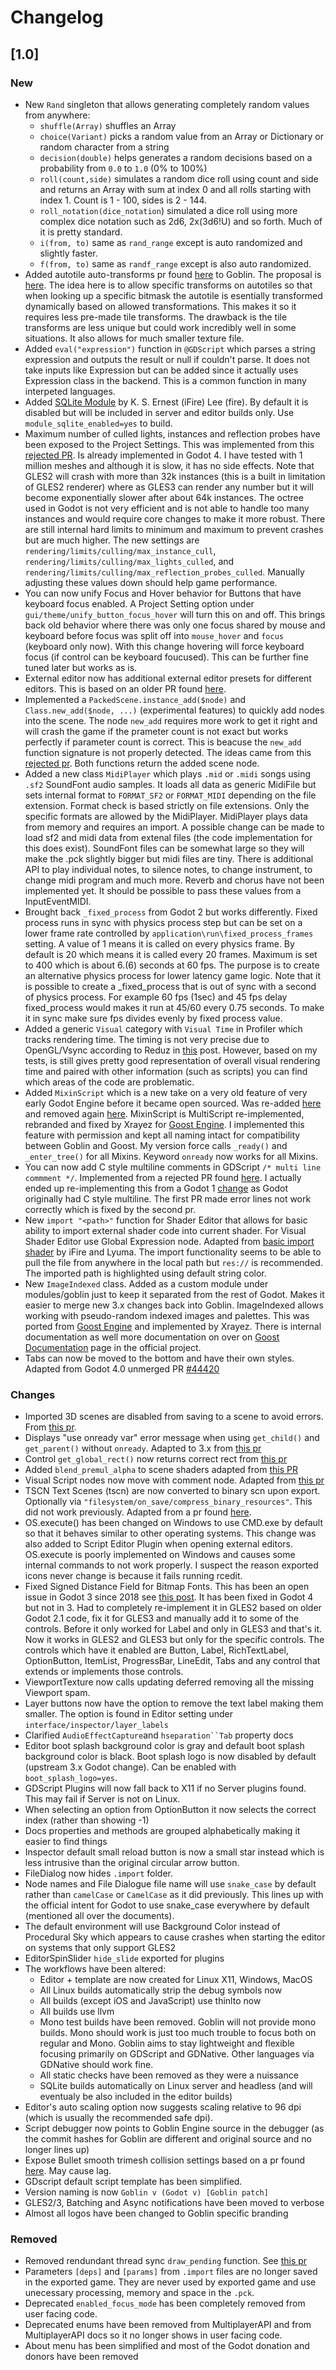 # Changelog


## [1.0]

### New

- New `Rand` singleton that allows generating completely random values from anywhere:
    * `shuffle(Array)` shuffles an Array
    * `choice(Variant)` picks a random value from an Array or Dictionary or random character from a string
    * `decision(double)` helps generates a random decisions based on a probability from `0.0` to `1.0` (0% to 100%)
    * `roll(count,side)` simulates a random dice roll using count and side and returns an Array with sum at index 0 and all rolls starting with index 1. Count is 1 - 100, sides is 2 - 144. 
    * `roll_notation(dice_notation`) simulated a dice roll using more complex dice notation such as 2d6, 2x(3d6!U) and so forth. Much of it is pretty standard.
    * `i(from, to)` same as `rand_range` except is auto randomized and slightly faster.
    * `f(from, to)` same as `randf_range` except is also auto randomized.
- Added autotile auto-transforms pr found [here](https://github.com/godotengine/godot/pull/39046) to Goblin. The proposal is [here](https://github.com/godotengine/godot-proposals/issues/893). The idea here is to allow specific transforms on autotiles so that when looking up a specific bitmask the autotile is esentially transformed dynamically based on allowed transformations. This makes it so it requires less pre-made tile transforms. The drawback is the tile transforms are less unique but could work incredibly well in some situations. It also allows for much smaller texture file.
- Added `eval("expression")` function in `@GDScript` which parses a string expression and outputs the result or null if couldn't parse. It does not take inputs like Expression but can be added since it actually uses Expression class in the backend. This is a common function in many interpeted languages. 
- Added [SQLite Module](https://github.com/godot-extended-libraries/godot-sqlite/tree/3.2) by K. S. Ernest (iFire) Lee (fire). By default it is disabled but will be included in server and editor builds only. Use `module_sqlite_enabled=yes` to build.
- Maximum number of culled lights, instances and reflection probes have been exposed to the Project Settings. This was implemented from this [rejected PR](https://github.com/godotengine/godot/pull/35447). Is already implemented in Godot 4. I have tested with 1 million meshes and although it is slow, it has no side effects. Note that GLES2 will crash with more than 32k instances (this is a built in limitation of GLES2 renderer) where as GLES3 can render any number but it will become exponentially slower after about 64k instances. The octree used in Godot is not very efficient and is not able to handle too many instances and would require core changes to make it more robust. There are still internal hard limits to minimum and maximum to prevent crashes but are much higher. The new settings are `rendering/limits/culling/max_instance_cull`, `rendering/limits/culling/max_lights_culled`, and `rendering/limits/culling/max_reflection_probes_culled`. Manually adjusting these values down should help game performance.
- You can now unify Focus and Hover behavior for Buttons that have keyboard focus enabled. A Project Setting option under `gui/theme/unify_button_focus_hover` will turn this on and off. This brings back old behavior where there was only one focus shared by mouse and keyboard before focus was split off into `mouse_hover` and `focus` (keyboard only now). With this change hovering will force keyboard focus (if control can be keyboard foucused). This can be further fine tuned later but works as is.
- External editor now has additional external editor presets for different editors. This is based on an older PR found [here](https://github.com/godotengine/godot/pull/42736).
- Implemented a `PackedScene.instance_add($node)` and `Class.new_add($node, ...)` (experimental features) to quickly add nodes into the scene. The node `new_add` requires more work to get it right and will crash the game if the prameter count is not exact but works perfectly if parameter count is correct. This is beacuse the `new_add` function signature is not properly detected. The ideas came from this [rejected pr](https://github.com/godotengine/godot/pull/33974). Both functions return the added scene node.
- Added a new class `MidiPlayer` which plays `.mid` or `.midi` songs using `.sf2` SoundFont audio samples. It loads all data as generic MidiFile but sets internal format to `FORMAT_SF2` or `FORMAT_MIDI` depending on the file extension. Format check is based strictly on file extensions. Only the specific formats are allowed by the MidiPlayer. MidiPlayer plays data from memory and requires an import. A possible change can be made to load sf2 and midi data from extenal files (the code implementation for this does exist). SoundFont files can be somewhat large so they will make the .pck slightly bigger but midi files are tiny. There is additional API to play individual notes, to silence notes, to change instrument, to change midi program and much more. Reverb and chorus have not been implemented yet. It should be possible to pass these values from a InputEventMIDI.
- Brought back `_fixed_process` from Godot 2 but works differently. Fixed process runs in sync with physics process step but can be set on a lower frame rate controlled by `application\run\fixed_process_frames` setting. A value of 1 means it is called on every physics frame. By default is 20 which means it is called every 20 frames. Maximum is set to 400 which is about 6.(6) seconds at 60 fps. The purpose is to create an alternative physics process for lower latency game logic. Note that it is possible to create a _fixed_process that is out of sync with a second of physics process. For example 60 fps (1sec) and 45 fps delay fixed_process would makes it run at 45/60 every 0.75 seconds. To make it in sync make sure fps divides evenly by fixed process value.
- Added a generic `Visual` category with `Visual Time` in Profiler which tracks rendering time. The timing is not very precise due to OpenGL/Vsync according to Reduz in [this](https://github.com/godotengine/godot/pull/19593#issuecomment-398041766) post. However, based on my tests, is still gives pretty good representation of overall visual rendering time and paired with other information (such as scripts) you can find which areas of the code are problematic.
- Added `MixinScript` which is a new take on a very old feature of very early Godot Engine before it became open sourced. Was re-added [here](https://github.com/godotengine/godot/pull/8502) and removed again [here](https://github.com/godotengine/godot/pull/8718). MixinScript is MultiScript re-implemented, rebranded and fixed by Xrayez for [Goost Engine](https://github.com/goostengine). I implemented this feature with permission and kept all naming intact for compatibility between Goblin and Goost. My version force calls `_ready()` and `_enter_tree()` for all Mixins. Keyword `onready` now works for all Mixins.
- You can now add C style multiline comments in GDScript `/* multi line commment */`. Implemented from a rejected PR found [here](https://github.com/godotengine/godot/pull/18258). I actually ended up re-implementing this from a Godot 1 [change](https://github.com/godotengine/godot/pull/838) as Godot originally had C style multiline. The first PR made error lines not work correctly which is fixed by the second pr.
- New `import "<path>"` function for Shader Editor that allows for basic ability to import external shader code into current shader. For Visual Shader Editor use Global Expression node. Adapted from [basic import shader](https://github.com/lyuma/godot/commit/c6b72f1f6632311aa39fe1a01ee7e982f621ed49) by iFire and Lyuma. The import functionality seems to be able to pull the file from anywhere in the local path but `res://` is recommended. The imported path is highlighted using default string color.
- New `ImageIndexed` class. Added as a custom module under modules/goblin just to keep it separated from the rest of Godot. Makes it easier to merge new 3.x changes back into Goblin. ImageIndexed allows working with pseudo-random indexed images and palettes. This was ported from [Goost Engine](https://github.com/goostengine) and implemented by Xrayez. There is internal documentation as well more documentation on over on [Goost Documentation](https://goost.readthedocs.io/en/latest/classes/class_imageindexed.html?highlight=imageindex) page in the official project.
- Tabs can now be moved to the bottom and have their own styles. Adapted from Godot 4.0 unmerged PR [#44420](https://github.com/godotengine/godot/pull/44420)

### Changes

- Imported 3D scenes are disabled from saving to a scene to avoid errors. From [this pr](https://github.com/godotengine/godot/pull/42367).
- Displays "use onready var" error message when using `get_child()` and `get_parent()` without `onready`. Adapted to 3.x from [this pr](https://github.com/godotengine/godot/pull/36889)
- Control `get_global_rect()` now returns correct rect from [this pr](https://github.com/godotengine/godot-proposals/issues/811)
- Added `blend_premul_alpha` to scene shaders adapted from [this PR](https://github.com/godotengine/godot/pull/36747)
- Visual Script nodes now move with comment node. Adapted from [this pr](https://github.com/godotengine/godot/pull/54970)
- TSCN Text Scenes (tscn) are now converted to binary scn upon export. Optionally via `"filesystem/on_save/compress_binary_resources"`. This did not work previously. Adapted from a pr found [here](https://github.com/godotengine/godot/pull/51096).
- OS.execute() has been changed on Windows to use CMD.exe by default so that it behaves similar to other operating systems. This change was also added to Script Editor Plugin when opening external editors. OS.execute is poorly implemented on Windows and causes some internal commands to not work properly. I suspect the reason exported icons never change is because it fails running rcedit.
- Fixed Signed Distance Field for Bitmap Fonts. This has been an open issue in Godot 3 since 2018 see [this post](https://github.com/godotengine/godot/issues/8022). It has been fixed in Godot 4 but not in 3. Had to completely re-implement it in GLES2 based on older Godot 2.1 code, fix it for GLES3 and manually add it to some of the controls. Before it only worked for Label and only in GLES3 and that's it. Now it works in GLES2 and GLES3 but only for the specific controls. The controls which have it enabled are Button, Label, RichTextLabel, OptionButton, ItemList, ProgressBar, LineEdit, Tabs and any control that extends or implements those controls.
- ViewportTexture now calls updating deferred removing all the missing Viewport spam.
- Layer buttons now have the option to remove the text label making them smaller. The option is found in Editor setting under `interface/inspector/layer_labels`
- Clarified `AudioEffectCapture`and `hseparation``Tab` property docs
- Editor boot splash background color is gray and default boot splash background color is black. Boot splash logo is now disabled by default (upstream 3.x Godot change). Can be enabled with `boot_splash_logo=yes`.
- GDScript Plugins will now fall back to X11 if no Server plugins found. This may fail if Server is not on Linux.
- When selecting an option from OptionButton it now selects the correct index (rather than showing -1)
- Docs properties and methods are grouped alphabetically making it easier to find things
- Inspector default small reload button is now a small star instead which is less intrusive than the original circular arrow button.
- FileDialog now hides `.import` folder.
- Node names and File Dialogue file name will use `snake_case` by default rather than `camelCase` or `CamelCase` as it did previously. This lines up with the official intent for Godot to use snake_case everywhere by default (mentioned all over the documents).
- The default environment will use Background Color instead of Procedural Sky which appears to cause crashes when starting the editor on systems that only support GLES2
- EditorSpinSlider `hide_slide` exported for plugins
- The workflows have been altered:
    * Editor + template are now created for Linux X11, Windows, MacOS
    * All Linux builds automatically strip the debug symbols now
    * All builds (except iOS and JavaScript) use thinlto now
    * All builds use llvm 
    * Mono test builds have been removed. Goblin will not provide mono builds. Mono should work is just too much trouble to focus both on regular and Mono. Goblin aims to stay lightweight and flexible focusing primarily on GDScript and GDNative. Other languages via GDNative should work fine.
    * All static checks have been removed as they were a nuissance
    * SQLite builds automatically on Linux server and headless (and will eventualy be also included in the editor builds)
- Editor's auto scaling option now suggests scaling relative to 96 dpi (which is usually the recommended safe dpi).
- Script debugger now points to Goblin Engine source in the debugger (as the commit hashes for Goblin are different and original source and no longer lines up)
- Expose Bullet smooth trimesh collision settings based on a pr found [here](https://github.com/AndreaCatania/godot/commit/2b67feb49cbe32935b53f909f0a8b4f1ec980b17). May cause lag.
- GDscript default script template has been simplified.
- Version naming is now `Goblin v (Godot v) [Goblin patch]`
- GLES2/3, Batching and Async notifications have been moved to verbose
- Almost all logos have been changed to Goblin specific branding

### Removed

- Removed rendundant thread sync `draw_pending` function. See [this pr](https://github.com/godotengine/godot/pull/35758)
- Parameters `[deps]` and `[params]` from `.import` files are no longer saved in the exported game. They are never used by exported game and use unecessary processing, memory and space in the `.pck`. 
- Deprecated `enabled_focus_mode` has been completely removed from user facing code. 
- Deprecated enums have been removed from MultiplayerAPI and from MultiplayerAPI docs so it no longer shows in user facing code.
- About menu has been simplified and most of the Godot donation and donors have been removed